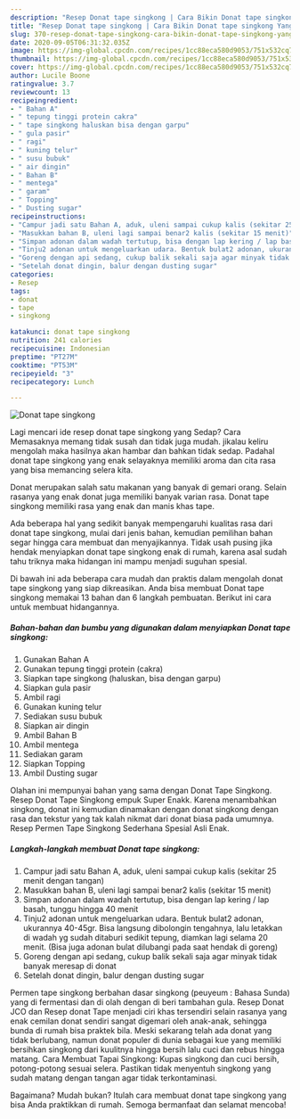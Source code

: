 ```yaml
---
description: "Resep Donat tape singkong | Cara Bikin Donat tape singkong Yang Enak dan Simpel"
title: "Resep Donat tape singkong | Cara Bikin Donat tape singkong Yang Enak dan Simpel"
slug: 370-resep-donat-tape-singkong-cara-bikin-donat-tape-singkong-yang-enak-dan-simpel
date: 2020-09-05T06:31:32.035Z
image: https://img-global.cpcdn.com/recipes/1cc88eca580d9053/751x532cq70/donat-tape-singkong-foto-resep-utama.jpg
thumbnail: https://img-global.cpcdn.com/recipes/1cc88eca580d9053/751x532cq70/donat-tape-singkong-foto-resep-utama.jpg
cover: https://img-global.cpcdn.com/recipes/1cc88eca580d9053/751x532cq70/donat-tape-singkong-foto-resep-utama.jpg
author: Lucile Boone
ratingvalue: 3.7
reviewcount: 13
recipeingredient:
- " Bahan A"
- " tepung tinggi protein cakra"
- " tape singkong haluskan bisa dengan garpu"
- " gula pasir"
- " ragi"
- " kuning telur"
- " susu bubuk"
- " air dingin"
- " Bahan B"
- " mentega"
- " garam"
- " Topping"
- " Dusting sugar"
recipeinstructions:
- "Campur jadi satu Bahan A, aduk, uleni sampai cukup kalis (sekitar 25 menit dengan tangan)"
- "Masukkan bahan B, uleni lagi sampai benar2 kalis (sekitar 15 menit)"
- "Simpan adonan dalam wadah tertutup, bisa dengan lap kering / lap basah, tunggu hingga 40 menit"
- "Tinju2 adonan untuk mengeluarkan udara. Bentuk bulat2 adonan, ukurannya 40-45gr. Bisa langsung dibolongin tengahnya, lalu letakkan di wadah yg sudah ditaburi sedikit tepung, diamkan lagi selama 20 menit. (Bisa juga adonan bulat dilubangi pada saat hendak di goreng)"
- "Goreng dengan api sedang, cukup balik sekali saja agar minyak tidak banyak meresap di donat"
- "Setelah donat dingin, balur dengan dusting sugar"
categories:
- Resep
tags:
- donat
- tape
- singkong

katakunci: donat tape singkong 
nutrition: 241 calories
recipecuisine: Indonesian
preptime: "PT27M"
cooktime: "PT53M"
recipeyield: "3"
recipecategory: Lunch

---
```



![Donat tape singkong](https://img-global.cpcdn.com/recipes/1cc88eca580d9053/751x532cq70/donat-tape-singkong-foto-resep-utama.jpg)

Lagi mencari ide resep donat tape singkong yang Sedap? Cara Memasaknya memang tidak susah dan tidak juga mudah. jikalau keliru mengolah maka hasilnya akan hambar dan bahkan tidak sedap. Padahal donat tape singkong yang enak selayaknya memiliki aroma dan cita rasa yang bisa memancing selera kita.

Donat merupakan salah satu makanan yang banyak di gemari orang. Selain rasanya yang enak donat juga memiliki banyak varian rasa. Donat tape singkong memiliki rasa yang enak dan manis khas tape.

Ada beberapa hal yang sedikit banyak mempengaruhi kualitas rasa dari donat tape singkong, mulai dari jenis bahan, kemudian pemilihan bahan segar hingga cara membuat dan menyajikannya. Tidak usah pusing jika hendak menyiapkan donat tape singkong enak di rumah, karena asal sudah tahu triknya maka hidangan ini mampu menjadi suguhan spesial.


Di bawah ini ada beberapa cara mudah dan praktis dalam mengolah donat tape singkong yang siap dikreasikan. Anda bisa membuat Donat tape singkong memakai 13 bahan dan 6 langkah pembuatan. Berikut ini cara untuk membuat hidangannya.

<!--inarticleads1-->

##### Bahan-bahan dan bumbu yang digunakan dalam menyiapkan Donat tape singkong:

1. Gunakan  Bahan A
1. Gunakan  tepung tinggi protein (cakra)
1. Siapkan  tape singkong (haluskan, bisa dengan garpu)
1. Siapkan  gula pasir
1. Ambil  ragi
1. Gunakan  kuning telur
1. Sediakan  susu bubuk
1. Siapkan  air dingin
1. Ambil  Bahan B
1. Ambil  mentega
1. Sediakan  garam
1. Siapkan  Topping
1. Ambil  Dusting sugar


Olahan ini mempunyai bahan yang sama dengan Donat Tape Singkong. Resep Donat Tape Singkong empuk Super Enakk. Karena menambahkan singkong, donat ini kemudian dinamakan dengan donat singkong dengan rasa dan tekstur yang tak kalah nikmat dari donat biasa pada umumnya. Resep Permen Tape Singkong Sederhana Spesial Asli Enak. 

<!--inarticleads2-->

##### Langkah-langkah membuat Donat tape singkong:

1. Campur jadi satu Bahan A, aduk, uleni sampai cukup kalis (sekitar 25 menit dengan tangan)
1. Masukkan bahan B, uleni lagi sampai benar2 kalis (sekitar 15 menit)
1. Simpan adonan dalam wadah tertutup, bisa dengan lap kering / lap basah, tunggu hingga 40 menit
1. Tinju2 adonan untuk mengeluarkan udara. Bentuk bulat2 adonan, ukurannya 40-45gr. Bisa langsung dibolongin tengahnya, lalu letakkan di wadah yg sudah ditaburi sedikit tepung, diamkan lagi selama 20 menit. (Bisa juga adonan bulat dilubangi pada saat hendak di goreng)
1. Goreng dengan api sedang, cukup balik sekali saja agar minyak tidak banyak meresap di donat
1. Setelah donat dingin, balur dengan dusting sugar


Permen tape singkong berbahan dasar singkong (peuyeum : Bahasa Sunda) yang di fermentasi dan di olah dengan di beri tambahan gula. Resep Donat JCO dan Resep donat Tape menjadi ciri khas tersendiri selain rasanya yang enak cemilan donat sendiri sangat digemari oleh anak-anak, sehingga bunda di rumah bisa praktek bila. Meski sekarang telah ada donat yang tidak berlubang, namun donat populer di dunia sebagai kue yang memiliki bersihkan singkong dari kuulitnya hingga bersih lalu cuci dan rebus hingga matang. Cara Membuat Tapai Singkong: Kupas singkong dan cuci bersih, potong-potong sesuai selera. Pastikan tidak menyentuh singkong yang sudah matang dengan tangan agar tidak terkontaminasi. 

Bagaimana? Mudah bukan? Itulah cara membuat donat tape singkong yang bisa Anda praktikkan di rumah. Semoga bermanfaat dan selamat mencoba!

